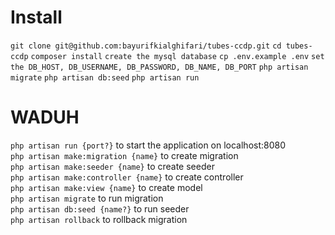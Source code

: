 # Install
`git clone git@github.com:bayurifkialghifari/tubes-ccdp.git`
`cd tubes-ccdp`
`composer install`
`create the mysql database`
`cp .env.example .env`
`set the DB_HOST, DB_USERNAME, DB_PASSWORD, DB_NAME, DB_PORT`
`php artisan migrate`
`php artisan db:seed`
`php artisan run`


# WADUH

`php artisan run {port?}` to start the application on localhost:8080 <br>
`php artisan make:migration {name}` to create migration <br>
`php artisan make:seeder {name}` to create seeder <br>
`php artisan make:controller {name}` to create controller <br>
`php artisan make:view {name}` to create model <br>
`php artisan migrate` to run migration <br>
`php artisan db:seed {name?}` to run seeder <br>
`php artisan rollback` to rollback migration <br>